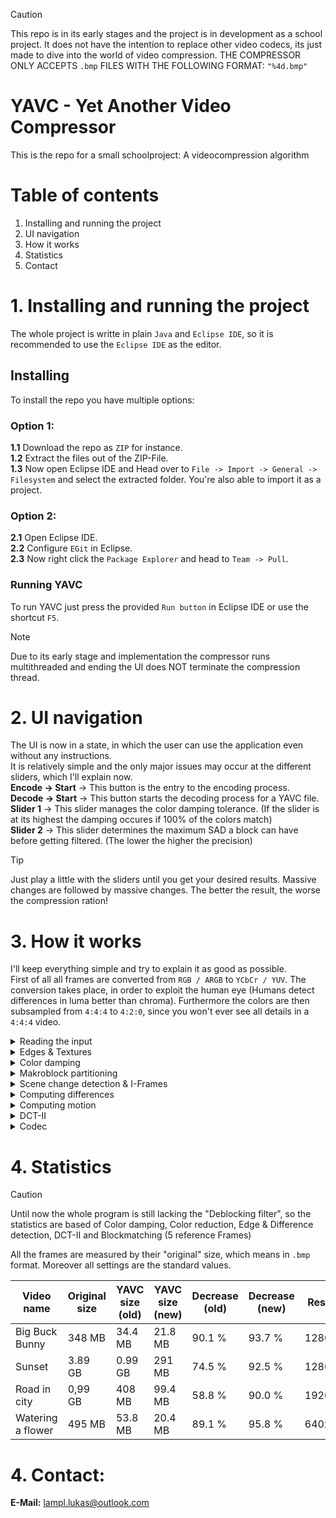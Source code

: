 > [!CAUTION]
> This repo is in its early stages and the project is in development as a school project.
> It does not have the intention to replace other video codecs, its just made to dive into the world of video compression.
> THE COMPRESSOR ONLY ACCEPTS `.bmp` FILES WITH THE FOLLOWING FORMAT: `"%4d.bmp"`

# YAVC - Yet Another Video Compressor #
This is the repo for a small schoolproject: A videocompression algorithm

# Table of contents #
1. Installing and running the project
2. UI navigation
3. How it works
4. Statistics
5. Contact
</ol>

# 1. Installing and running the project #
The whole project is writte in plain `Java` and `Eclipse IDE`, so it is recommended to use the `Eclipse IDE` as the editor.

## Installing ##
To install the repo you have multiple options:

### Option 1: ###
**1.1** Download the repo as `ZIP` for instance.  
**1.2** Extract the files out of the ZIP-File.  
**1.3** Now open Eclipse IDE and Head over to `File -> Import -> General -> Filesystem` and select the extracted folder. You're also able to import it as a project.  

### Option 2: ###
**2.1** Open Eclipse IDE.  
**2.2** Configure `EGit` in Eclipse.  
**2.3** Now right click the `Package Explorer` and head to `Team -> Pull`.  

### Running YAVC ###
To run YAVC just press the provided `Run button` in Eclipse IDE or use the shortcut `F5`.  

> [!NOTE]
> Due to its early stage and implementation the compressor runs multithreaded and ending the UI does NOT terminate the compression thread.

# 2. UI navigation #
The UI is now in a state, in which the user can use the application even without any instructions.  
It is relatively simple and the only major issues may occur at the different sliders, which I'll explain now.  
**Encode -> Start** -> This button is the entry to the encoding process.  
**Decode -> Start** -> This button starts the decoding process for a YAVC file.  
**Slider 1** -> This slider manages the color damping tolerance. (If the slider is at its highest the damping occures if 100% of the colors match)  
**Slider 2** -> This slider determines the maximum SAD a block can have before getting filtered. (The lower the higher the precision)

> [!TIP]
> Just play a little with the sliders until you get your desired results. Massive changes are followed by massive changes.
> The better the result, the worse the compression ration!

# 3. How it works #
I'll keep everything simple and try to explain it as good as possible.  
First of all all frames are converted from ```RGB / ARGB``` to ```YCbCr / YUV```. The conversion takes place, in order to exploit the human eye (Humans detect differences in luma better than chroma). Furthermore the colors are then subsampled from `4:4:4` to `4:2:0`, since you won't ever see all details in a ```4:4:4``` video.
  
<details>  
<summary>Reading the input</summary>  
  
To start compressing the compressor needs a source. For YAVC it's a folder filled with a bunch of raw frames to compress. The images have to be in ```%4d.bmp``` format to be processed. First the images are converted in "Pixel rasters" which are essentially just an array of integers holding the RGB values of the image.
</details>

<details>
<summary>Edges & Textures</summary>
  
Afterall this compressor works by exploiting redundancy, to avoid compressing smaller-fine details like the textures of a T-Shirt or leaves of a tree, YAVC consists of a texture and edge detection algorithm (Scharr-Operator / Sobel-Operator). The frame gets read in and the ```Sobel-Operator (Scharr-Operator)``` values are calculated. The higher the value the more "complexity" is in that area (by complexity I mean edges and textures or "area of interest").  

Finally the compressor has an 2D-array of integers, that match up with the input image. So if you'd pick the edge magnitude at position 54, 67 and compare to the original image, you'll see, that the edge magnitudes match up perfectly.
</details>

<details>
<summary>Color damping</summary>  
  
The intermediate step of color damping constists of scanning all pixels of the previous and current frame and compare them, if the delta values are in a specific threshold, the color of the current frame is damped to create as much redundancy as possible.  

```Threshold:``` _delta_Y > 3.0 && delta_Cb > 8.0 && delta_Cr > 8.0_  

To make it more clear, _the human eye is more sensitive to changes in contrast than in chroma_, so finding the "next best color" is not affecting the visuals.
</details>

<details>
<summary>Makroblock partitioning</summary>  
  
Followed by the texture and edge determination is the Makroblock partitioning. To achieve that the compressor uses the generated values of the ```"Edge & Texture"``` detection and puts ```"Areas of interest"```  at parts, that have a lot of textures and edges. This happens, since textures and edges should be as detailed as possible. The partitioning itself is by dividing a ```Superblock (32x32)``` to smaller Subblocks, if a certain details threshold is smaller than the actual detail in the block. Every Subblock has its own threshold, at which it divides again. The available blocksizes are: _32x32_, _16x16_, _8x8_ and _4x4_.  
  
> The threshold contains the variable ```size```, that stands for the block size. In addition to that the ```detail``` is normalized by the size.
    
| Blocksize | Threshold |
|-----------|-----------|
| 32x32 | size * 0.46 |
| 16x16 | size * 1.29 |
| 8x8 | size * 2.74 |
| 4x4 | N/A |
</details>

<details>
<summary>Scene change detection & I-Frames</summary>  
  
If the colors of a video are changing drastically, the motion estimation and block-matching might fail. In order to prevent that, the YAVC compressor constists of a scene change detector, that sets an ```I-Frame``` if a lot of color changing is happening. The I-Frames are placed all ```80 Frames```, when no scene detection has occured within ```10 frames``` prior.  
For the scene change detection the current frame is scanned for all colors it contains. Based on that ```3 histograms``` are created containing the color samples of the current frame. If the delta values of the histogram of the previous frame and the current frame are higher than ```1.0``` (adaptive; based on frame size) there might have been a scene change.  
If a scene change has occured a I-Frame is placed.  
The scene change detection has no guarantee to detect every shot change, it is especially good at finding ```hard cuts```.
</details>

<details>
<summary>Computing differences</summary>  
  
Since a video has a lot redundancy, YAVC filters the most obvious ones out by finding the differences. To do that the MakroBlocks from the current frame are compared to the MakroBlocks of the previus frame. If a change is detected that difference is marked as "difference", while the ones that are mostly the same are filtered out.  

> The MakroBlocks of the current frame are compared with the exact MakroBlock from the previous frame. Let's say the current MakroBlock has the follwing properties: Position = 35, 75; Size = 16,
> then the comparable MakroBlock would be MakroBlock at Position 35, 75 and Size 16 from the previous frame.
  
</details>

<details>
<summary>Computing motion</summary>

Motion estimation is a really crucial step in YAVC, because that's the main source of compression. For motion estimation the differences are read one by one and are tried to match with another block in the previous frame. For that YAVC uses ```Hexagonal-search```, which ensures a low time complexity and good matching. For the matching itself the indivisual SAD values of the predicted blocks are calculated and compared, the lower, the better. YAVC uses 7 reference frames, which means a motion vector can point up to 7 frames into the past.  
  
  ```SAD Formula```: _((delta_Y)³ + (delta_Cb)² + (delta_Cr)² + (delta_A)<sup>delta_A</sup>) / (colorSize)²_  

After getting the best match, a vector is calculated, that references to the reference frame and position.
</details>

<details>
<summary>DCT-II</summary>
  
The last step of the YAVC video compressor is the DCT-II (Discrete Cosine Transform). All remaining MakroBlocks, that were not encoded as a vector are split into ```4x4 MakroBlocks``` and their chroma is transformed using DCT, the luma remains untouched. After transforming the chroma is a double, which gets rounded (the actual compression in DCT). Now the YAVC compression is complete.
</details>

<details>
<summary>Codec</summary>
  
To store the file and read out of it again a file codec is necessary. For that the files are encoded in ```UTF-8```.  
For Seperation of information the YAVC compressor creates a file for every frame, the start frame and meta data.  
In order for the vectors and DCT-II coefficients to be stored there is a strict notation form.

| Reserved HEX code | Reserved Binary | Meaning |
|-------------------|-----------------|---------|
| 0x01 | 00000000 00000001 | Start of movement vectors |
| 0x02 | 00000000 00000010 | Start of DCT-II Coefficients |
| 0x03 | 00000000 00000011 | End of Y - Coefficients |
| 0x04 | 00000000 00000100 | End of Cb - Coefficients |
| 0x05 | 00000000 00000101 | End of Cr - Coefficients |
| 0x06 | 00000000 00000110 | Newline of Coefficient matrix |
| 0x07 | 00000000 00000111 | DCT-II matrix end |
  
There's no special order in which the different data has to appear, the only restriction is, that a datapack (DCT or vectors) have to be after the indicator and can't be mixed up.  

### DCT-II ###
After the DCT-II inidicator 0x02 the matrices in the differences that remained are placed. For that each coefficient has its own 2 bytes. To prevent a number from going into the reserved area, an offset is added. If the number is negative, the 14<sup>th</sup> is flipped to a 1 (1 << 14). The number is just written with the following syntax:  

```
If (number is negative) then
  b = ((1 << 14) | ((number + offset) & 0xFFF))
Else
  b = ((number + offset) & 0xFFF)
```
   
After each row in the coefficient matrix a _new line inidicator (0x06)_ is placed. The chroma values are processed in that scheme too. Furthermore the position of that particular matrix is written with 4 bytes behind the actual matrix. At the end of each matrix a _matrix end inidicator (0x07)_ is placed.  
To keep is short, this is the syntax:  

```
{Y-Matrix} -> 0x03 -> {Cb-Matrix} -> 0x04 -> {Cr-Matrix} -> 0x05 -> {Position} -> 0x07
```
  
And a matrix for instance:  

```
0x3a 0xbb 0x20 0xee -> 0x06 -> 0x45 0x0e 0x01 0x2c -> 0x34 -> ect.
```

### Vectors ###
The start of the vectors is marked with 0x01. The vectors only contain the following information: Start position, SpanX, SpanY, Reference, Size. Here's a table with the max values of the properties:  

| Start Position X | Start Position Y | Span X | Span Y | Reference | Size |
|------------------|------------------|--------|--------|-----------|------|
| 65491 | 65491 | 64 | 64 | 10 | 32 |

By that you can see what types need more memory and which can be summed up. The position X and Y get their own 2 bytes (+ offset). Also the span X and span Y get their own, since they can get into the negative values (calculated as equal as the negative DCT-II coefficients). Only the reference and size are small enough to store in 2 bytes. For that YAVC does the following bitshifting:  

```
b = ((((reference & 0xFF) << 8) | (reference & 0xFF)) + offset)
```

Now every vector has exactly 10 bytes storing all the necessarry information.  

### Layout ###
The normal layout is pretty forward, first all Coefficients of the DCT-II then followed by all movement vectors.
</details>

# 4. Statistics #
> [!Caution]
> Until now the whole program is still lacking the "Deblocking filter", so the statistics are based of Color damping, Color reduction, Edge & Difference detection, DCT-II and Blockmatching (5 reference Frames)  

All the frames are measured by their "original" size, which means in `.bmp` format. Moreover all settings are the standard values.  
  
|  Video name  | Original size | YAVC size (old) | YAVC size (new) | Decrease (old) | Decrease (new) | Resolution | Frames | FPS |
|--------------|---------------|-----------------|-----------------|----------------|----------------|------------|--------|-----|
| Big Buck Bunny | 348 MB | 34.4 MB | 21.8 MB | 90.1 % | 93.7 % | 1280x720 | 132 | 25 |
| Sunset | 3.89 GB | 0.99 GB | 291 MB | 74.5 % | 92.5 % | 1280x720 | 1512 | 25 |
| Road in city | 0,99 GB | 408 MB | 99.4 MB | 58.8 % | 90.0 % | 1920x1080 | 171 | 30 |
| Watering a flower | 495 MB | 53.8 MB | 20.4 MB | 89.1 % | 95.8 % | 640x360 | 752 | 25 |

# 4. Contact: #  
**E-Mail:** lampl.lukas@outlook.com
